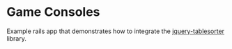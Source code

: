 # Game Consoles

Example rails app that demonstrates how to integrate the [jquery-tablesorter](http://tablesorter.com/docs/) library.
